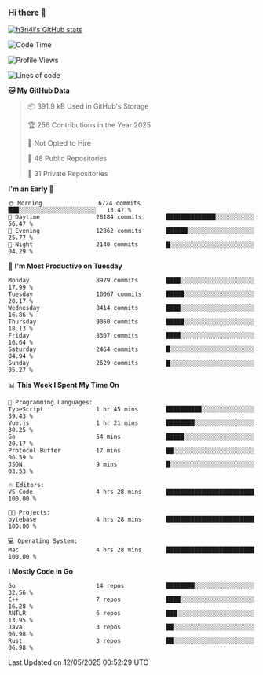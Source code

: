 ### Hi there 👋

[![h3n4l's GitHub stats](https://github-readme-stats.vercel.app/api?username=h3n4l&count_private=true&show_icons=true&theme=radical)](https://github.com/h3n4l/github-readme-stats)

<!--START_SECTION:waka-->
![Code Time](http://img.shields.io/badge/Code%20Time-2%2C168%20hrs%2034%20mins-blue)

![Profile Views](http://img.shields.io/badge/Profile%20Views-1-blue)

![Lines of code](https://img.shields.io/badge/From%20Hello%20World%20I%27ve%20Written-16.6%20million%20lines%20of%20code-blue)

**🐱 My GitHub Data** 

> 📦 391.9 kB Used in GitHub's Storage 
 > 
> 🏆 256 Contributions in the Year 2025
 > 
> 🚫 Not Opted to Hire
 > 
> 📜 48 Public Repositories 
 > 
> 🔑 31 Private Repositories 
 > 
**I'm an Early 🐤** 

```text
🌞 Morning                6724 commits        ███░░░░░░░░░░░░░░░░░░░░░░   13.47 % 
🌆 Daytime                28184 commits       ██████████████░░░░░░░░░░░   56.47 % 
🌃 Evening                12862 commits       ██████░░░░░░░░░░░░░░░░░░░   25.77 % 
🌙 Night                  2140 commits        █░░░░░░░░░░░░░░░░░░░░░░░░   04.29 % 
```
📅 **I'm Most Productive on Tuesday** 

```text
Monday                   8979 commits        ████░░░░░░░░░░░░░░░░░░░░░   17.99 % 
Tuesday                  10067 commits       █████░░░░░░░░░░░░░░░░░░░░   20.17 % 
Wednesday                8414 commits        ████░░░░░░░░░░░░░░░░░░░░░   16.86 % 
Thursday                 9050 commits        █████░░░░░░░░░░░░░░░░░░░░   18.13 % 
Friday                   8307 commits        ████░░░░░░░░░░░░░░░░░░░░░   16.64 % 
Saturday                 2464 commits        █░░░░░░░░░░░░░░░░░░░░░░░░   04.94 % 
Sunday                   2629 commits        █░░░░░░░░░░░░░░░░░░░░░░░░   05.27 % 
```


📊 **This Week I Spent My Time On** 

```text
💬 Programming Languages: 
TypeScript               1 hr 45 mins        ██████████░░░░░░░░░░░░░░░   39.43 % 
Vue.js                   1 hr 21 mins        ████████░░░░░░░░░░░░░░░░░   30.25 % 
Go                       54 mins             █████░░░░░░░░░░░░░░░░░░░░   20.17 % 
Protocol Buffer          17 mins             ██░░░░░░░░░░░░░░░░░░░░░░░   06.59 % 
JSON                     9 mins              █░░░░░░░░░░░░░░░░░░░░░░░░   03.53 % 

🔥 Editors: 
VS Code                  4 hrs 28 mins       █████████████████████████   100.00 % 

🐱‍💻 Projects: 
bytebase                 4 hrs 28 mins       █████████████████████████   100.00 % 

💻 Operating System: 
Mac                      4 hrs 28 mins       █████████████████████████   100.00 % 
```

**I Mostly Code in Go** 

```text
Go                       14 repos            ████████░░░░░░░░░░░░░░░░░   32.56 % 
C++                      7 repos             ████░░░░░░░░░░░░░░░░░░░░░   16.28 % 
ANTLR                    6 repos             ███░░░░░░░░░░░░░░░░░░░░░░   13.95 % 
Java                     3 repos             ██░░░░░░░░░░░░░░░░░░░░░░░   06.98 % 
Rust                     3 repos             ██░░░░░░░░░░░░░░░░░░░░░░░   06.98 % 
```




 Last Updated on 12/05/2025 00:52:29 UTC
<!--END_SECTION:waka-->

